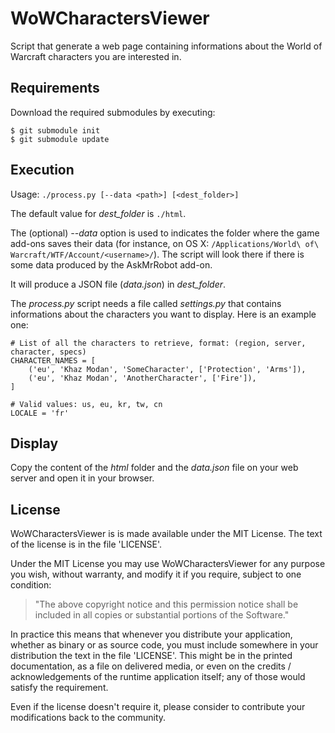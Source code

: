 # WoWCharactersViewer

Script that generate a web page containing informations about the World of Warcraft
characters you are interested in.


## Requirements

Download the required submodules by executing:

    $ git submodule init
    $ git submodule update


## Execution

Usage: `./process.py [--data <path>] [<dest_folder>]`

The default value for *dest_folder* is `./html`.

The (optional) *--data* option is used to indicates the folder where the game add-ons
saves their data (for instance, on OS X:
`/Applications/World\ of\ Warcraft/WTF/Account/<username>/`). The script will look there if
there is some data produced by the AskMrRobot add-on.

It will produce a JSON file (*data.json*) in *dest_folder*.

The *process.py* script needs a file called *settings.py* that contains informations about
the characters you want to display. Here is an example one:

    # List of all the characters to retrieve, format: (region, server, character, specs)
    CHARACTER_NAMES = [
        ('eu', 'Khaz Modan', 'SomeCharacter', ['Protection', 'Arms']),
        ('eu', 'Khaz Modan', 'AnotherCharacter', ['Fire']),
    ]
    
    # Valid values: us, eu, kr, tw, cn
    LOCALE = 'fr'


## Display

Copy the content of the *html* folder and the *data.json* file on your web server and
open it in your browser.


## License

WoWCharactersViewer is is made available under the MIT License. The text of the license is
in the file 'LICENSE'.

Under the MIT License you may use WoWCharactersViewer for any purpose you wish, without
warranty, and modify it if you require, subject to one condition:

>   "The above copyright notice and this permission notice shall be included in
>   all copies or substantial portions of the Software."

In practice this means that whenever you distribute your application, whether as binary
or as source code, you must include somewhere in your distribution the text in the file
'LICENSE'. This might be in the printed documentation, as a file on delivered media, or
even on the credits / acknowledgements of the runtime application itself; any of those
would satisfy the requirement.

Even if the license doesn't require it, please consider to contribute your modifications
back to the community.

